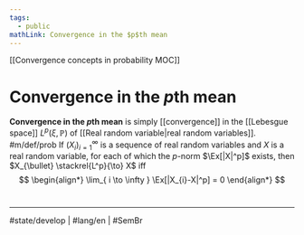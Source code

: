 ```yaml
---
tags:
  - public
mathLink: Convergence in the $p$th mean
---
```

[[Convergence concepts in probability MOC]]
# Convergence in the $p$th mean

**Convergence in the $p$th mean** is simply [[convergence]] in the [[Lebesgue space]] $L^p(\xi,\mathbb{P})$ of [[Real random variable|real random variables]]. #m/def/prob 
If $(X_i)_{i=1}^\infty$ is a sequence of real random variables and $X$ is a real random variable,
for each of which the $p$-norm $\Ex[|X|^p]$ exists,
then $X_{\bullet} \stackrel{L^p}{\to} X$ iff
$$
\begin{align*}
\lim_{ i \to \infty } \Ex[|X_{i}-X|^p] = 0
\end{align*}
$$

#
---
#state/develop | #lang/en | #SemBr 